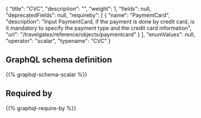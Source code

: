 {
  "title": "CVC",
  "description": "",
  "weight": 1,
  "fields": null,
  "deprecatedFields": null,
  "requireby": [
    {
      "name": "PaymentCard",
      "description": "Input PaymentCard, if the payment is done by credit card, is it mandatory to specify the payment type and the credit card information",
      "url": "/travelgatex/reference/objects/paymentcard"
    }
  ],
  "enumValues": null,
  "operator": "scalar",
  "typename": "CVC"
}
## GraphQL schema definition

{{% graphql-schema-scalar %}}

## Required by

{{% graphql-require-by %}}
